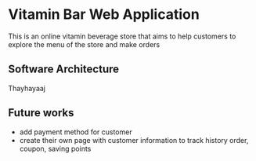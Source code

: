 # Vitamin Bar Web Application
This is an online vitamin beverage store that aims to help customers to explore the menu of the store and make orders

## Software Architecture
Thayhayaaj

## Future works
 - add payment method for customer
 - create their own page with customer information to track history order, coupon, saving points

